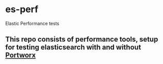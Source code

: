 # es-perf
Elastic Performance tests

## This repo consists of performance tools, setup for testing elasticsearch with and without [Portworx](https://docs.portworx.com/)
